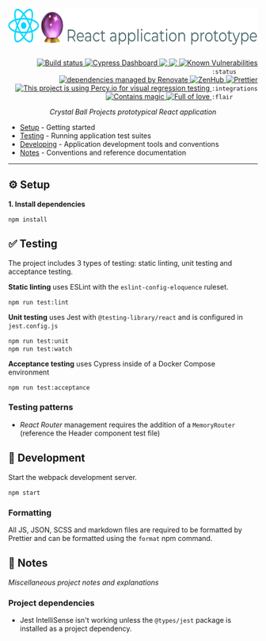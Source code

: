 <h1 align="right">
  <img height=75 src="./docs/assets/readme-header.png" alt="React application prototype">
</h1>

<div align="right">
<!-- prettier-ignore-start -->
  <!-- <a href="https://www.npmjs.com/package/react-application-prototype" target="_blank" rel="noopener noreferrer">
    <img src="https://img.shields.io/npm/v/react-application-prototype.svg" alt="current version" valign="text-top"/>
  </a> -->
  <a href="https://github.com/crystal-ball/react-application-prototype/actions?workflow=CI%2FCD">
    <img src="https://github.com/crystal-ball/react-application-prototype/workflows/CI%2FCD/badge.svg" alt="Build status" valign="text-top" />
  </a>
  <a href="https://dashboard.cypress.io/#/projects/v3cpt4/runs">
    <img src="https://img.shields.io/badge/cypress-dashboard-brightgreen.svg" alt="Cypress Dashboard" valign="text-top" />
  </a>
  <a href="https://codeclimate.com/github/crystal-ball/react-application-prototype/maintainability">
    <img src="https://api.codeclimate.com/v1/badges/3b4b227366911cc055e0/maintainability" valign="text-top" />
  </a>
  <a href="https://codeclimate.com/github/crystal-ball/react-application-prototype/test_coverage">
    <img src="https://api.codeclimate.com/v1/badges/3b4b227366911cc055e0/test_coverage" valign="text-top" />
  </a>
  <a href="https://snyk.io/test/github/crystal-ball/react-app-prototype?targetFile=package.json">
    <img
      src="https://snyk.io/test/github/crystal-ball/react-app-prototype/badge.svg?targetFile=package.json"
      alt="Known Vulnerabilities"
      data-canonical-src="https://snyk.io/test/github/crystal-ball/react-app-prototype?targetFile=package.json"
      valign="text-top"
    />
  </a>
  <code>:status&nbsp;&nbsp;&nbsp;&nbsp;&nbsp;&nbsp;</code>

  <br />
  <a href="https://renovatebot.com/" target="_blank" rel="noopener noreferrer">
    <img src="https://img.shields.io/badge/Renovate-enabled-32c3c2.svg" alt="dependencies managed by Renovate" valign="text-top" />
  </a>
  <a href="https://github.com/crystal-ball/react-application-prototype#zenhub" target="_blank" rel="noopener noreferrer">
    <img src="https://img.shields.io/badge/Shipping_faster_with-ZenHub-5e60ba.svg?" alt="ZenHub" valign="text-top" />
  </a>
  <a href="https://prettier.io/" target="_blank" rel="noopener noreferrer">
    <img src="https://img.shields.io/badge/styled_with-prettier-ff69b4.svg" alt="Prettier" valign="text-top" />
  </a>
  <a href="https://percy.io/Crystal-Ball/react-application-prototype" target="_blank" rel="noopener noreferrer">
    <img src="https://percy.io/static/images/percy-badge.svg" alt="This project is using Percy.io for visual regression testing" valign="text-top" />
  </a>
  <!-- <a href="https://semantic-release.gitbook.io/semantic-release/" target="_blank" rel="noopener noreferrer">
    <img src="https://img.shields.io/badge/%F0%9F%93%A6%F0%9F%9A%80-semantic_release-e10079.svg" alt="managed by semantic release" valign="text-top"/>
  </a> -->
  <code>:integrations</code>

  <br />
  <a href="https://github.com/crystal-ball" target="_blank" rel="noopener noreferrer">
    <img src="https://img.shields.io/badge/%F0%9F%94%AE%E2%9C%A8-contains_magic-D831D7.svg" alt="Contains magic" valign="text-top"/>
  </a>
  <a href="https://github.com/crystal-ball/react-application-prototype" target="_blank" rel="noopener noreferrer">
    <img src="https://img.shields.io/badge/%F0%9F%92%96%F0%9F%8C%88-full_of_love-F5499E.svg" alt="Full of love" valign="text-top"/>
  </a>
  <code>:flair&nbsp;&nbsp;&nbsp;&nbsp;&nbsp;&nbsp;&nbsp;</code>
<!-- prettier-ignore-end -->
</div>

<p align="center">
  <em>Crystal Ball Projects prototypical React application</em>
</p>

- [Setup](#-setup) - Getting started
- [Testing](#-testing) - Running application test suites
- [Developing](#-developing) - Application development tools and conventions
- [Notes](#-notes) - Conventions and reference documentation

---

## ⚙️ Setup

**1. Install dependencies**

```
npm install
```

## ✅ Testing

The project includes 3 types of testing: static linting, unit testing and
acceptance testing.

**Static linting** uses ESLint with the `eslint-config-eloquence` ruleset.

```
npm run test:lint
```

**Unit testing** uses Jest with `@testing-library/react` and is configured in
`jest.config.js`

```
npm run test:unit
npm run test:watch
```

**Acceptance testing** uses Cypress inside of a Docker Compose environment

```
npm run test:acceptance
```

### Testing patterns

- _React Router_ management requires the addition of a `MemoryRouter` (reference
  the Header component test file)

## 🌱 Development

Start the webpack development server.

```
npm start
```

### Formatting

All JS, JSON, SCSS and markdown files are required to be formatted by Prettier
and can be formatted using the `format` npm command.

## 📝 Notes

_Miscellaneous project notes and explanations_

### Project dependencies

- Jest IntelliSense isn't working unless the `@types/jest` package is installed
  as a project dependency.

